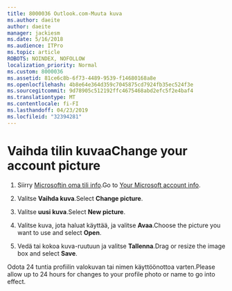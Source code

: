 ```yaml
---
title: 8000036 Outlook.com-Muuta kuva
ms.author: daeite
author: daeite
manager: jackiesm
ms.date: 5/16/2018
ms.audience: ITPro
ms.topic: article
ROBOTS: NOINDEX, NOFOLLOW
localization_priority: Normal
ms.custom: 8000036
ms.assetid: 81ce6c8b-6f73-4489-9539-f14680168a8e
ms.openlocfilehash: 4b8e64e364d359c7045875cd7924fb35ec524f3e
ms.sourcegitcommit: 9d78905c512192ffc4675468abd2efc5f2e4baf4
ms.translationtype: MT
ms.contentlocale: fi-FI
ms.lasthandoff: 04/23/2019
ms.locfileid: "32394281"
---
```

# <a name="change-your-account-picture"></a><span data-ttu-id="cfd18-102">Vaihda tilin kuvaa</span><span class="sxs-lookup"><span data-stu-id="cfd18-102">Change your account picture</span></span>

1. <span data-ttu-id="cfd18-103">Siirry [Microsoftin oma tili info](https://go.microsoft.com/fwlink/p/?linkid=860841).</span><span class="sxs-lookup"><span data-stu-id="cfd18-103">Go to [Your Microsoft account info](https://go.microsoft.com/fwlink/p/?linkid=860841).</span></span>
    
2. <span data-ttu-id="cfd18-104">Valitse **Vaihda kuva**.</span><span class="sxs-lookup"><span data-stu-id="cfd18-104">Select **Change picture**.</span></span> 
    
3. <span data-ttu-id="cfd18-105">Valitse **uusi kuva**.</span><span class="sxs-lookup"><span data-stu-id="cfd18-105">Select **New picture**.</span></span> 
    
4. <span data-ttu-id="cfd18-106">Valitse kuva, jota haluat käyttää, ja valitse **Avaa**.</span><span class="sxs-lookup"><span data-stu-id="cfd18-106">Choose the picture you want to use and select **Open**.</span></span> 
    
5. <span data-ttu-id="cfd18-107">Vedä tai kokoa kuva-ruutuun ja valitse **Tallenna**.</span><span class="sxs-lookup"><span data-stu-id="cfd18-107">Drag or resize the image box and select **Save**.</span></span> 
    
<span data-ttu-id="cfd18-108">Odota 24 tuntia profiilin valokuvan tai nimen käyttöönottoa varten.</span><span class="sxs-lookup"><span data-stu-id="cfd18-108">Please allow up to 24 hours for changes to your profile photo or name to go into effect.</span></span>
  


